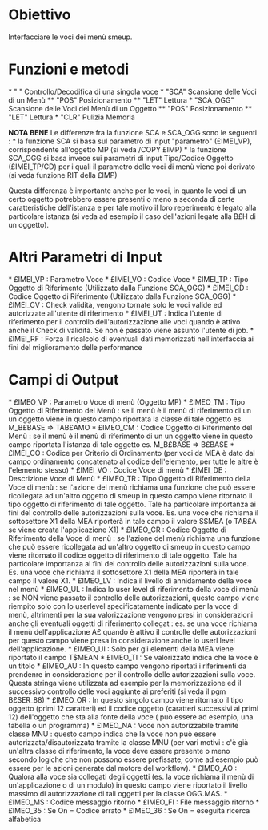 # Obiettivo
Interfacciare le voci dei menù smeup.

# Funzioni e metodi
\* " " Controllo/Decodifica di una singola voce
\* "SCA" Scansione delle Voci di un Menù
\*\* "POS" Posizionamento
\*\* "LET" Lettura
\* "SCA_OGG" Scansione delle Voci del Menù di un Oggetto
\*\* "POS" Posizionamento
\*\* "LET" Lettura
\* "CLR" Pulizia Memoria

**NOTA BENE**
Le differenze fra la funzione SCA e SCA_OGG sono le seguenti : 
\* la funzione SCA si basa sul parametro di input "parametro" (£IMEI_VP), corrispondente all'oggetto MP (si veda /COPY £IMP)
\* la funzione SCA_OGG si basa invece sui parametri di input Tipo/Codice Oggetto (£IMEI_TP/CD) per i quali il parametro delle voci di menù viene poi derivato (si veda funzione RIT della £IMP)

Questa differenza è importante anche per le voci, in quanto le voci di un certo oggetto potrebbero essere presenti o meno a seconda di certe caratteristiche dell'istanza e per tale motivo il loro reperimento è legato alla particolare istanza (si veda ad esempio il caso dell'azioni legate alla B£H di un oggetto).

# Altri Parametri di Input
\* £IMEI_VP :  Parametro Voce
\* £IMEI_VO :  Codice Voce
\* £IMEI_TP :  Tipo Oggetto di Riferimento (Utilizzato dalla Funzione SCA_OGG)
\* £IMEI_CD :  Codice Oggetto di Riferimento (Utilizzato dalla Funzione SCA_OGG)
\* £IMEI_CV :  Check validità, vengono tornate solo le voci valide ed autorizzate all'utente di riferimento
\* £IMEI_UT :  Indica l'utente di riferimento per il controllo dell'autorizzazione alle voci quando è attivo anche il Check di validità. Se non è passato viene assunto l'utente di job.
\* £IMEI_RF :  Forza il ricalcolo di eventuali dati memorizzati nell'interfaccia ai fini del miglioramento delle performance

# Campi di Output

\* £IMEO_VP :  Parametro Voce di menù (Oggetto MP)
\* £IMEO_TM :  Tipo Oggetto di Riferimento del Menù :  se il menù è il menù di riferimento di un un oggetto viene in questo campo riportata la classe di tale oggetto es. M_B£BASE => TAB£AMO
\* £IMEO_CM :  Codice Oggetto di Riferimento del Menù :  se il menù è il menù di riferimento di un un oggetto viene in questo campo riportata l'istanza di tale oggetto es. M_B£BASE => B£BASE
\* £IMEI_CO :  Codice per Criterio di Ordinamento (per voci da MEA è dato dal campo ordinamento concatenato al codice dell'elemento, per tutte le altre è l'elemento stesso)
\* £IMEI_VO :  Codice Voce di menù
\* £IMEI_DE :  Descrizione Voce di Menù
\* £IMEO_TR :  Tipo Oggetto di Riferimento della Voce di menù :  se l'azione del menù richiama una funzione che può essere ricollegata ad un'altro oggetto di smeup in questo campo viene ritornato il tipo oggetto di riferimento di tale oggetto. Tale ha particolare importanza ai fini del controllo delle autorizzazioni sulla voce. Es. una voce che richiama il sottosettore X1 della MEA riporterà in tale campo il valore SSMEA (o TAB£A se viene creata l'applicazione X1)
\* £IMEO_CR :  Codice Oggetto di Riferimento della Voce di menù :  se l'azione del menù richiama una funzione che può essere ricollegata ad un'altro oggetto di smeup in questo campo viene ritornato il codice oggetto di riferimento di tale oggetto. Tale ha particolare importanza ai fini del controllo delle autorizzazioni sulla voce. Es. una voce che richiama il sottosettore X1 della MEA riporterà in tale campo il valore X1.
\* £IMEO_LV :  Indica il livello di annidamento della voce nel menù
\* £IMEO_UL :  Indica lo user level di riferimento della voce di menù :  se NON viene passato il controllo delle autorizzazioni, questo campo viene riempito solo con lo userlevel specificatamente indicato per la voce di menù, altrimenti per la sua valorizzazione vengono presi in considerazioni anche gli eventuali oggetti di riferimento collegat :  es. se una voce richiama il menù dell'applicazione A£ quando è attivo il controlle delle autorizzazioni per questo campo viene presa in considerazione anche lo userl level dell'applicazione.
\* £IMEO_UI :  Solo per gli elementi della MEA viene riportato il campo T$MEAN
\* £IMEO_TI :  Se valorizzato indica che la voce è un titolo
\* £IMEO_AU :  In questo campo vengono riportati i riferimenti da prendenre in considerazione per il controllo delle autorizzazioni sulla voce. Questa stringa viene utilizzata ad esempio per la memorizzazione ed il successivo controllo delle voci aggiunte ai preferiti (si veda il pgm B£SER_88)
\* £IMEO_OR :  In questo singolo campo viene ritornato il tipo oggetto (primi 12 caratteri) ed il codice oggetto (caratteri successivi ai primi 12) dell'oggetto che sta alla fonte della voce ( può essere ad esempio, una tabella o un programma)
\* £IMEO_NA :  Voce non autorizzabile tramite classe MNU :  questo campo indica che la voce non può essere autorizzata/disautorizzata tramite la classe MNU (per vari motivi :  c'è già un'altra classe di riferimento, la voce deve essere presente o meno secondo logiche che non possono essere prefissate, come ad esempio può essere per le azioni generate dal motore del workflow).
\* £IMEO_AO :  Qualora alla voce sia collegati degli oggetti (es. la voce richiama il menù di un'applicazione o di un modulo) in questo campo viene riportato il livello massimo di autorizzazione di tali oggetti per la classe OGG.MAS.
\* £IMEO_MS :  Codice messaggio ritorno
\* £IMEO_FI :  File messaggio ritorno
\* £IMEO_35 :  Se On = Codice errato
\* £IMEO_36 :  Se On = eseguita ricerca alfabetica


